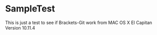 # SampleTest
 This is just a test to see if Brackets-Git work from MAC OS X EI Capitan Version 10.11.4
